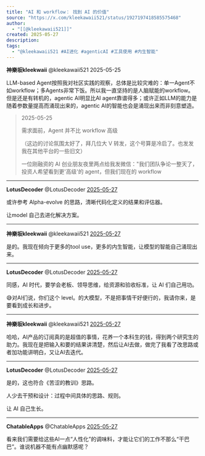 ```yaml
---
title: "AI 和 workflow： 找到 AI 的价值"
source: "https://x.com/kleekawaii521/status/1927197418585575468"
author:
  - "[[@kleekawaii521]]"
created: 2025-05-27
description:
tags:
  - "@kleekawaii521 #AI进化 #agenticAI #工具使用 #内生智能"
---
```

**神樂坂kleekwaii** @kleekawaii521 2025-05-25

LLM-based Agent按照我对社区实践的观察，总体是比较灾难的：单一Agent不如workflow；多Agents非常下饭。所以我一直坚持的是人脑赋能的workflow。但是还是有转机的，agentic AI明显比AI agent靠谱得多；或许正如LLM的能力是随着参数量提高而涌现出来的，agentic AI的智能也会是涌现出来而非刻意塑造。

> 2025-05-25
> 
> 需求面前，Agent 并不比 workflow 高级
> 
> （这边的讨论氛围太好了，拜几位大 V 转发，这个号算是冷启了。也发发我在其他平台的一些旧文）
> 
> 一位刚融资的 AI 创业朋友夜里两点给我发微信："我们团队争论一整天了，投资人希望看到更'高级'的 agent，但我们现在的 workflow

---

**LotusDecoder** @LotusDecoder [2025-05-27](https://x.com/LotusDecoder/status/1927199924766073310)

或许参考 Alpha-evolve 的思路，清晰代码化定义的结果和评估器。

让model 自己去进化解决方案。

---

**神樂坂kleekwaii** @kleekawaii521 [2025-05-27](https://x.com/kleekawaii521/status/1927201207560392946)

是的。我现在倾向于更多的tool use，更多的内生智能，让模型的智能自己涌现出来。

---

**LotusDecoder** @LotusDecoder [2025-05-27](https://x.com/LotusDecoder/status/1927203363722022943)

同感，AI 时代，要学会老板、领导思维，给资源和验收标准，让 AI 们自己用功。

😅对AI们说，你们这个 level。的大模型，不是把事情干好便行的，我请你来，是要看到成长和进步。

---

**神樂坂kleekwaii** @kleekawaii521 [2025-05-27](https://x.com/kleekawaii521/status/1927205755611906097)

哈哈，AI产品的订阅真的是超值的事情，花养一个本科生的钱，得到两个研究生的助力。我现在是把输入和要的结果讲清楚，然后让AI去做，做完了我看了改思路或者加功能讲明白，又让AI去迭代。

---

**LotusDecoder** @LotusDecoder [2025-05-27](https://x.com/LotusDecoder/status/1927206411202617747)

是的，这也符合《苦涩的教训》思路。

人少去干预和设计：过程中间具体的思路、规则。

让 AI 自己生长。

---

**ChatableApps** @ChatableApps [2025-05-27](https://x.com/ChatableApps/status/1927219680743186877)

看来我们需要给这些AI一点“人性化”的调味料，才能让它们的工作不那么“干巴巴”。谁说机器不能有点幽默感呢？
